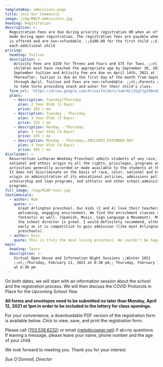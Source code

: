 ```yaml
---
templateKey: admissions-page
title: Join Our Community
image: /img/RWLP-admissions.jpg
heading: Registration
description: >-
  Registration Fees are due during priority registration OR when an offer is
  made during open registration. The registration fees are payable when a space
  is offered and are non-refundable. ;;$100.00 for the first child ;;$75.00 for
  each additional child
pricing:
  heading: Tuition
  description: >-
    Activity Fees are $150 for Threes and Fours and $75 for Twos. ;;nl;;All
    children must have reached the appropriate age by September 30, 2021.
    September tuition and Activity Fee are due on April 14th, 2021 at 1pm.
    Thereafter, tuition is due on the first day of the month from September
    through April. Tuition and Fees are non-refundable. ;;nl;;Parents are asked
    to take turns providing snack and water for their child's class.
  form_url: 'https://drive.google.com/drive/folders/1xHr8Ll3SgfJgf80xoDyxuLPDOEhvgkt1'
  plans:
    - description: Tuesday/Thursday
      plan: 2 Year Olds (2 Days)
      price: 265 / mo
    - description: Tuesday - Thursday
      plan: 3 Year Olds (3 Days)
      price: 325 / mo
    - description: Monday - Thursday
      plan: 3 Year Olds (4 Days)
      price: 435 / mo
    - description: Monday - Thursday;;INCLUDES EXTENDED DAY
      plan: 4 Year Olds (4 Days)
      price: 495 / mo
disclaimer: >
  Resurrection Lutheran Weekday Preschool admits students of any race, color,
  national and ethnic origin to all the rights, privileges, programs and
  activities generally accorded or made available to the students at the school.
  It does not discriminate on the basis of race, color, national and ethnic
  origin in administration of its educational policies, admissions policies,
  scholarship and loan programs, and athletic and other school-administered
  programs.
full_image: /img/RLWP-tour.jpg
testimonials:
  - author: Rob
    quote: >-
      Great Arlington preschool. Our kids (2 and 4) love their teachers and the
      welcoming, engaging environment. We find the enrichment classes offered
      fantastic as well. (Spanish, Music, Sign Language & Movement). Ms. Martha,
      the school director is great. I would definitely recommend, although apply
      early as it is competitive to gain admission (like most Arlington
      preschools).
  - author: Eevi
    quote: This is truly the most loving preschool. We couldn’t be happier!
main:
  heading: Tours
  description: >-
    Virtual Open House and Information Night Sessions ;;Winter 2021
    ;;nl;;Thursday, February 11, 2021 at 6:30 pm;; Thursday, February 18, 2021
    at 6:30 pm
---
```

On both dates, we will start with an information session about the school and the registration process. We will then discuss the COVID Protocols in Place for the Upcoming School Year.

**All forms and envelopes need to be submitted no later than Monday, April 12, 2021 at 1pm in order to be included in the lottery for class openings.**

For your convenience, a downloadable PDF version of the registration form is available below. Click to view, save, and print the registration form.

Please call ([703.538.6232](tel:+17035386232)) or email ([rwlp@copper.net](rwlp@copper.net)) if ab=ny questions. If leaving a message, please leave your name, phone number and the age of your child. 

We look forward to meeting you. Thank you for your interest. 

*Sue O'Donnell, Director*

